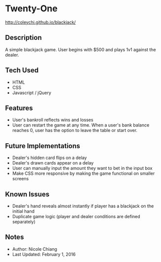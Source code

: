 # Twenty-One

http://coleychi.github.io/blackjack/

## Description
A simple blackjack game. User begins with $500 and plays 1v1 against the dealer.

## Tech Used
- HTML
- CSS
- Javascript / jQuery

## Features
- User's bankroll reflects wins and losses
- User can restart the game at any time. When a user's bank balance reaches 0, user has the option to leave the table or start over.

## Future Implementations
- Dealer's hidden card flips on a delay
- Dealer's drawn cards appear on a delay
- User can manually input the amount they want to bet in the input box
- Make CSS more responsive by making the game functional on smaller screens

## Known Issues
- Dealer's hand reveals almost instantly if player has a blackjack on the initial hand
- Duplicate game logic (player and dealer conditions are defined separately)

## Notes
- Author: Nicole Chiang
- Last Updated: February 1, 2016
